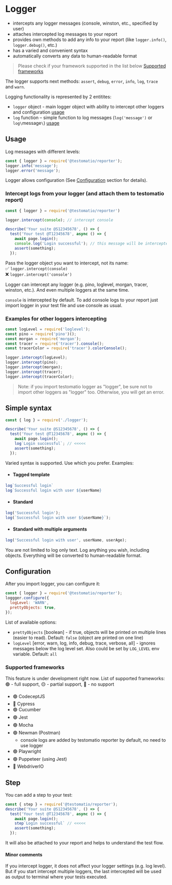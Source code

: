 # Logger

- intercepts any logger messages (console, winston, etc., specified by user)
- attaches intercepted log messages to your report
- provides own methods to add any info to your report (like `logger.info()`, `logger.debug()`, etc.)
- has a varied and convenient syntax
- automatically converts any data to human-readable format

> Please check if your framework supported in the list below [Supported frameworks](#supported-frameworks)

The logger supports next methods: `assert`, `debug`, `error`, `info`, `log`, `trace` and `warn`.

Logging functionality is represented by 2 entitites:

- `logger` object - main logger object with ability to intercept other loggers and configuration [usage](#usage)
- `log` function – simple function to log messages (`log('message')` or `log\`message`\`) [usage](#simple-syntax)

## Usage

Log messages with different levels:

```javascript
const { logger } = require('@testomatio/reporter');
logger.info('message');
logger.error('message');
```

<!--
Shorter syntax:
```javascript
const { log } = require('@testomatio/reporter')
log('message');
``` -->

Logger allows configuration (See [Configuration](#configuration) section for details).

### Intercept logs from your logger (and attach them to testomatio report)

```javascript
const { logger } = require('@testomatio/reporter')

logger.intercept(console); // intercept console

describe('Your suite @S12345678', () => {
  test('Your test @T12345678', async () => {
    await page.login();
    console.log('Login successful'); // this message will be intercepted and added to your report
    assert(something);
  });
```

Pass the logger object you want to intercept, not its name:\
✅ `logger.intercept(console)`\
❌ `logger.intercept('console')`

Logger can intercept any logger (e.g. pino, loglevel, morgan, tracer, winston, etc.). And even multiple loggers at the same time.

`console` is intercepted by default. To add console logs to your report just import logger in your test file and use console as usual.

### Examples for other loggers intercepting

```javascript
const logLevel = require('loglevel');
const pino = require('pino')();
const morgan = require('morgan');
const tracer = require('tracer').console();
const tracerColor = require('tracer').colorConsole();

logger.intercept(logLevel);
logger.intercept(pino);
logger.intercept(morgan);
logger.intercept(tracer);
logger.intercept(tracerColor);
```

> Note: if you import testomatio logger as "logger", be sure not to import other loggers as "logger" too. Otherwise, you will get an error.

## Simple syntax

```javascript
const { log } = require('./logger');

describe('Your suite @S12345678', () => {
  test('Your test @T12345678', async () => {
    await page.login();
    log`Login successful`; // <<<<<
    assert(something);
  });
```

Varied syntax is supported. Use which you prefer. Examples:

- #### Tagged template

```javascript
log`Successful login`
log`Successful login with user ${userName}
```

- #### Standard

```javascript
log('Successful login');
log(`Successful login with user ${userName}`);
```

- #### Standard with multiple arguments

```javascript
log('Successful login with user', userName, userAge);
```

You are not limited to log only text. Log anything you wish, including objects. Everything will be converted to human-readable format.

## Configuration

After you import logger, you can configure it:

```javascript
const { logger } = require('@testomatio/reporter');
loggger.configure({
  logLevel: 'WARN',
  prettyObjects: true,
});
```

List of available options:

- `prettyObjects` [boolean] - if true, objects will be printed on multiple lines (easier to read). Default: `false` (object are printed on one line)
- `logLevel` [error, warn, log, info, debug, trace, verbose, all] - ignores messages below the log level set. Also could be set by `LOG_LEVEL` env variable. Default: `all`

### Supported frameworks

This feature is under development right now. List of supported frameworks:
🟢 - full support, 🟡 - partial support, 🔴 - no support

- 🟢 CodeceptJS
- 🔴 Cypress
- 🟢 Cucumber
- 🟢 Jest
- 🟢 Mocha
- 🟢 Newman (Postman)
  - console logs are added by testomatio reporter by default, no need to use logger
- 🟢 Playwright
- 🟢 Puppeteer (using Jest)
- 🔴 WebdriverIO

## Step

You can add a step to your test:

```javascript
const { step } = require('@testomatio/reporter');
describe('Your suite @S12345678', () => {
  test('Your test @T12345678', async () => {
    await page.login();
    step`Login successful` // <<<<<
    assert(something);
  });
```

It will also be attached to your report and helps to understand the test flow.

#### Minor comments

If you intercept logger, it does not affect your logger settings (e.g. log level). But if you start intercept multiple loggers, the last intercepted will be used as output to terminal where your tests executed.
